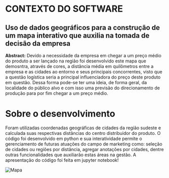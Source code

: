 # CONTEXTO DO SOFTWARE
## Uso de dados geográficos para a construção de um mapa interativo que auxilia na tomada de decisão da empresa

**Abstract:**
Devido a necessidade da empresa em chegar a um preço médio do produto a ser lançado na região foi desenvolvido este mapa que demosntra, através de cores, a distância média em quilômetros entre a empresa e as cidades ao entorno e seus principais concorrentes, visto que a questão logística seria a principal influenciadora do preço deste produto em questão. Dessa forma pode-se ter uma ideia, de forma geral, da localidade do público alvo e com isso uma previsão do direcionamento de produção para por fim chegar a um preço médio.

# Sobre o desenvolvimento

Foram utilizadas coordenadas geográficas de cidades da região sudeste e calculada suas respectivas distâncias do centro distribuidor do produto. O código foi desenvolvido em python e sua interatividade permite o gerenciamento de futuras atuações do campo de marketing como: seleção de cidades ou regiões por distância, agregar anotações por cidades, dentre outras funcionalidades que auxiliarão estas áreas na gestão. A apresentação do código foi feita em jupyter notebook!

![Mapa](https://github.com/lucasvascrocha/mapa_ternium/blob/master/mapa.png)
